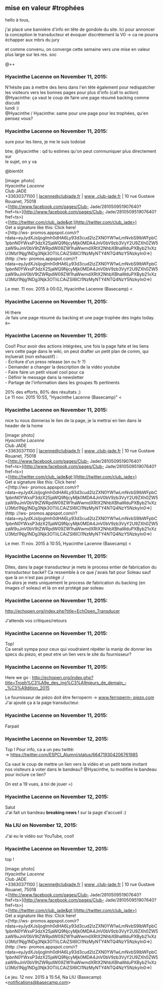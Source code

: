 ## mise en valeur #trophées



hello à tous,  
  
j'ai placé une bannière d'info en tête de gondole du site. Ici pour annoncer
la conception le transducteur et évoquer discrètement la V0 -&gt; ca ne pourra
échapper aux mbrs du jury  
  
et comme convenu, on converge cette semaine vers une mise en valeur plus large
sur les res. soc  
  
@++



### **Hyacinthe Lacenne** on November 11, 2015:



N'hésite pas à mettre des liens dans l'en tête également pour redispatcher  
les visiteurs vers les bonnes pages pour plus d'info (call to action)  
@Hyacinthe: ça vaut le coup de faire une page résumé backing comme discuté  
lundi :)  
@Hyacinthe / Hyacinthe: same pour une page pour les trophées, qu'en pensez vous?



### **Hyacinthe Lacenne** on November 11, 2015:



sure pour les liens, je me le suis todoisé  
  
btw, @hyacinthe : qd tu estimes qu'on peut communiquer plus directement sur  
le sujet, on y va  
  
@bientôt  
  
[image: photo]  
*Hyacinthe Lacenne*  
Club JADE  
+33630371100 | [lacenne@clubjade.fr](mailto:lacenne@clubjade.fr) | [www
.club-jade.fr](http://www.club-jade.fr) | 10 rue Gustave  
Rouanet, 75018  
&lt;[http://www.facebook.com/pages/Club-
Jade/281050951907640?fref=ts&gt;](http://www.facebook.com/pages/Club-
Jade/281050951907640?fref=ts>)  
&lt;[http://twitter.com/club_jade&gt;](http://twitter.com/club_jade>)  
Get a signature like this: Click here!  
&lt;[http://ws-
promos.appspot.com/r?rdata=eyJydXJsIjogImh0dHA6Ly93d3cud2lzZXN0YW1wLmNvbS9lbWFpbC1pbnN0YWxsP3dzX25jaWQ9NjcyMjk0MDA4JnV0bV9zb3VyY2U9ZXh0ZW5zaW9uJnV0bV9tZWRpdW09ZW1haWwmdXRtX2NhbXBhaWduPXByb21vXzU3MzI1Njg1NDg3Njk3OTIiLCAiZSI6ICI1NzMyNTY4NTQ4NzY5NzkyIn0=&gt;](http
://ws-
promos.appspot.com/r?rdata=eyJydXJsIjogImh0dHA6Ly93d3cud2lzZXN0YW1wLmNvbS9lbWFpbC1pbnN0YWxsP3dzX25jaWQ9NjcyMjk0MDA4JnV0bV9zb3VyY2U9ZXh0ZW5zaW9uJnV0bV9tZWRpdW09ZW1haWwmdXRtX2NhbXBhaWduPXByb21vXzU3MzI1Njg1NDg3Njk3OTIiLCAiZSI6ICI1NzMyNTY4NTQ4NzY5NzkyIn0=>)  
  
Le mer. 11 nov. 2015 à 00:02, Hyacinthe Lacenne (Basecamp) &lt;



### **Hyacinthe Lacenne** on November 11, 2015:



Hi there  
Je fais une page résumé du backing et une page trophée des ingés today.  
a+



### **Hyacinthe Lacenne** on November 11, 2015:



Cool! Pour avoir des actions intégrées, une fois la page faite et les liens  
vers cette page dans le wiki, on peut drafter un petit plan de comm, qui  
incluerait (non exhaustif) :  
\- Écriture d'un press release (en ou fr ?)  
\- Demander a changer la description de la vidéo youtube  
\- Faire faire un petit visuel cool pour ca  
\- Définir le message dans la newsletter  
\- Partage de l'information dans les groupes fb pertinents  
  
20% des efforts, 80% des résultats ;)  
Le 11 nov. 2015 10:55, "Hyacinthe Lacenne (Basecamp)" &lt;



### **Hyacinthe Lacenne** on November 11, 2015:



nice tu nous donneras le lien de la page, je la mettrai en lien dans le  
header de la home  
  
[image: photo]  
*Hyacinthe Lacenne*  
Club JADE  
+33630371100 | [lacenne@clubjade.fr](mailto:lacenne@clubjade.fr) | [www
.club-jade.fr](http://www.club-jade.fr) | 10 rue Gustave  
Rouanet, 75018  
&lt;[http://www.facebook.com/pages/Club-
Jade/281050951907640?fref=ts&gt;](http://www.facebook.com/pages/Club-
Jade/281050951907640?fref=ts>)  
&lt;[http://twitter.com/club_jade&gt;](http://twitter.com/club_jade>)  
Get a signature like this: Click here!  
&lt;[http://ws-
promos.appspot.com/r?rdata=eyJydXJsIjogImh0dHA6Ly93d3cud2lzZXN0YW1wLmNvbS9lbWFpbC1pbnN0YWxsP3dzX25jaWQ9NjcyMjk0MDA4JnV0bV9zb3VyY2U9ZXh0ZW5zaW9uJnV0bV9tZWRpdW09ZW1haWwmdXRtX2NhbXBhaWduPXByb21vXzU3MzI1Njg1NDg3Njk3OTIiLCAiZSI6ICI1NzMyNTY4NTQ4NzY5NzkyIn0=&gt;](http
://ws-
promos.appspot.com/r?rdata=eyJydXJsIjogImh0dHA6Ly93d3cud2lzZXN0YW1wLmNvbS9lbWFpbC1pbnN0YWxsP3dzX25jaWQ9NjcyMjk0MDA4JnV0bV9zb3VyY2U9ZXh0ZW5zaW9uJnV0bV9tZWRpdW09ZW1haWwmdXRtX2NhbXBhaWduPXByb21vXzU3MzI1Njg1NDg3Njk3OTIiLCAiZSI6ICI1NzMyNTY4NTQ4NzY5NzkyIn0=>)  
  
Le mer. 11 nov. 2015 à 10:55, Hyacinthe Lacenne (Basecamp) &lt;



### **Hyacinthe Lacenne** on November 11, 2015:



Dites, dans la page transducteur je mets le process entier de fabrication du
transducteur backé? Ca ressemble à ce que j'avais fait pour Soleau sauf que là
on n'est pas protégé :/  
Ou alors je mets uniquement le process de fabrication du backing (en images cf
soleau) et là on est protégé par soleau



### **Hyacinthe Lacenne** on November 11, 2015:



<http://echopen.org/index.php?title=EchOpen_Transducer>  
  
J'attends vos critiques/retours



### **Hyacinthe Lacenne** on November 11, 2015:



Top!  
Ca serait sympa pour ceux qui voudraient répéter la manip de donner les  
specs du piezo, et peut etre un lien vers le site du fournisseur?



### **Hyacinthe Lacenne** on November 11, 2015:



Here we go :
<http://echopen.org/index.php?title=Troph%C3%A9e_des_ing%C3%A9nieurs_de_demain_-_%C3%A9dition_2015>  
  
Le fournisseur de piézo doit être ferroperm -&gt; [www.ferroperm-
piezo.com](http://www.ferroperm-piezo.com)  
J'ai ajouté ça à la page transducteur.



### **Hyacinthe Lacenne** on November 11, 2015:



Farpait



### **Hyacinthe Lacenne** on November 12, 2015:



Top ! Pour info, ca a un peu twitté:  
-&gt; <https://twitter.com/ESPCI_Alumni/status/664719304206761985>  
  
Ca vaut le coup de mettre un lien vers la vidéo et un petit texte invitant  
nos visiteurs à voter dans le bandeau? @Hyacinthe, tu modifies le bandeau  
pour inclure ce lien?  
  
On est a 19 vues, à toi de jouer =)



### **Hyacinthe Lacenne** on November 12, 2015:



Salut  
J'ai fait un bandeau **breaking news !** sur la page d'accueil :)



### **Na LIU** on November 12, 2015:



J'ai eu le vidéo sur YouTube, cool!



### **Hyacinthe Lacenne** on November 12, 2015:



top !  
  
[image: photo]  
*Hyacinthe Lacenne*  
Club JADE  
+33630371100 | [lacenne@clubjade.fr](mailto:lacenne@clubjade.fr) | [www
.club-jade.fr](http://www.club-jade.fr) | 10 rue Gustave  
Rouanet, 75018  
&lt;[http://www.facebook.com/pages/Club-
Jade/281050951907640?fref=ts&gt;](http://www.facebook.com/pages/Club-
Jade/281050951907640?fref=ts>)  
&lt;[http://twitter.com/club_jade&gt;](http://twitter.com/club_jade>)  
Get a signature like this: Click here!  
&lt;[http://ws-
promos.appspot.com/r?rdata=eyJydXJsIjogImh0dHA6Ly93d3cud2lzZXN0YW1wLmNvbS9lbWFpbC1pbnN0YWxsP3dzX25jaWQ9NjcyMjk0MDA4JnV0bV9zb3VyY2U9ZXh0ZW5zaW9uJnV0bV9tZWRpdW09ZW1haWwmdXRtX2NhbXBhaWduPXByb21vXzU3MzI1Njg1NDg3Njk3OTIiLCAiZSI6ICI1NzMyNTY4NTQ4NzY5NzkyIn0=&gt;](http
://ws-
promos.appspot.com/r?rdata=eyJydXJsIjogImh0dHA6Ly93d3cud2lzZXN0YW1wLmNvbS9lbWFpbC1pbnN0YWxsP3dzX25jaWQ9NjcyMjk0MDA4JnV0bV9zb3VyY2U9ZXh0ZW5zaW9uJnV0bV9tZWRpdW09ZW1haWwmdXRtX2NhbXBhaWduPXByb21vXzU3MzI1Njg1NDg3Njk3OTIiLCAiZSI6ICI1NzMyNTY4NTQ4NzY5NzkyIn0=>)  
  
Le jeu. 12 nov. 2015 à 15:54, Na LIU (Basecamp)
&lt;[notifications@basecamp.com](mailto:notifications@basecamp.com)&gt;



